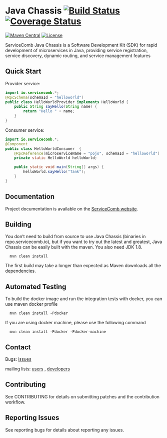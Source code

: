 # Java Chassis [![Build Status](https://travis-ci.org/ServiceComb/java-chassis.svg?branch=master)](https://travis-ci.org/ServiceComb/java-chassis?branch=master)[![Coverage Status](https://coveralls.io/repos/github/ServiceComb/java-chassis/badge.svg?branch=master)](https://coveralls.io/github/ServiceComb/java-chassis?branch=master)
[![Maven Central](https://maven-badges.herokuapp.com/maven-central/io.servicecomb/java-chassis-distribution/badge.svg)](http://search.maven.org/#search%7Cga%7C1%7Cio.servicecomb)
[![License](https://img.shields.io/badge/license-Apache%202-4EB1BA.svg)](https://www.apache.org/licenses/LICENSE-2.0.html)

ServiceComb Java Chassis is a Software Development Kit (SDK) for rapid development of microservices in Java, providing service registration, service discovery, dynamic routing, and service management features

## Quick Start

Provider service:
```java
import io.servicecomb.*;
@RpcSchema(schemaId = "helloworld")
public class HelloWorldProvider implements HelloWorld {
    public String sayHello(String name) {
        return "Hello " + name;
    }
}
```

Consumer service:
```java
import io.servicecomb.*;
@Component
public class HelloWorldConsumer  {
	@RpcReference(microserviceName = "pojo", schemaId = "helloworld")
	private static HelloWorld helloWorld;

	public static void main(String[] args) {
		helloWorld.sayHello("Tank");
	}
}
```

## Documentation

Project documentation is available on the [ServiceComb website][servicecomb-website].

[servicecomb-website]: http://servicecomb.io/

## Building

You don’t need to build from source to use Java Chassis (binaries in repo.servicecomb.io), but if you want to try out the latest and greatest, Java Chassis can be easily built with the maven.  You also need JDK 1.8.

      mvn clean install

The first build may take a longer than expected as Maven downloads all the dependencies.

## Automated Testing

  To build the docker image and run the integration tests with docker, you can use maven docker profile 
  
      mvn clean install -Pdocker
      
  If you are using docker machine, please use the following command
  
      mvn clean install -Pdocker -Pdocker-machine
      
## Contact

Bugs: [issues](https://github.com/ServiceComb/java-chassis/issues)

mailing lists: [users](https://groups.google.com/forum/#!forum/servicecomb-users) , [developers](https://groups.google.com/forum/#!forum/servicecomb-developers)


## Contributing

See CONTRIBUTING for details on submitting patches and the contribution workflow.

## Reporting Issues

See reporting bugs for details about reporting any issues.
